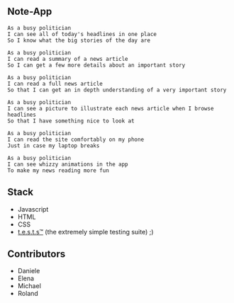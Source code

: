 ## Note-App

```
As a busy politician
I can see all of today's headlines in one place
So I know what the big stories of the day are

As a busy politician
I can read a summary of a news article
So I can get a few more details about an important story

As a busy politician
I can read a full news article
So that I can get an in depth understanding of a very important story

As a busy politician
I can see a picture to illustrate each news article when I browse headlines
So that I have something nice to look at

As a busy politician
I can read the site comfortably on my phone
Just in case my laptop breaks

As a busy politician
I can see whizzy animations in the app
To make my news reading more fun

```

## Stack
- Javascript
- HTML
- CSS
- [t.e.s.t.s™](https://rawgit.com/rogrenke/testFramework-js/master/helpers.js) (the extremely simple testing suite) ;)


## Contributors
- Daniele
- Elena
- Michael
- Roland
